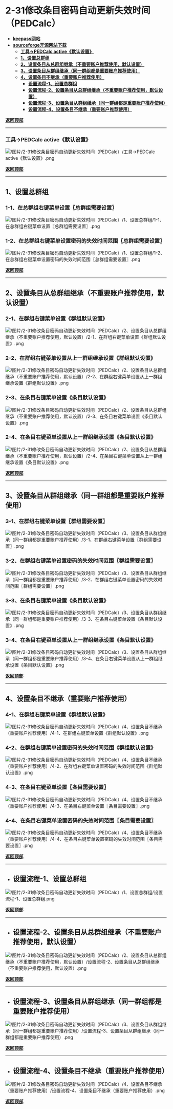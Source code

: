 # <a name="锚点0"></a>2-31修改条目密码自动更新失效时间（PEDCalc）
- [**keepass网站**](https://keepass.info/plugins.html#pedcalc)
- [**sourceforge开源网站下载**](https://sourceforge.net/projects/kppedcalc/files/)
	- <a href="#锚点1">**工具→PEDCalc active《默认设置》**</a>
	- <a href="#锚点2">**1、设置总群组**</a>
	- <a href="#锚点3">**2、设置条目从总群组继承（不重要账户推荐使用，默认设置）**</a>
	- <a href="#锚点4">**3、设置条目从群组继承（同一群组都是重要账户推荐使用）**</a>
	- <a href="#锚点5">**4、设置条目不继承（重要账户推荐使用）**</a>
		- <a href="#锚点6">**设置流程-1、设置总群组**</a>
		- <a href="#锚点7">**设置流程-2、设置条目从总群组继承（不重要账户推荐使用，默认设置）**</a>
		- <a href="#锚点8">**设置流程-3、设置条目从群组继承（同一群组都是重要账户推荐使用）**</a>
		- <a href="#锚点9">**设置流程-4、设置条目不继承（重要账户推荐使用）**</a>

<a name="锚点1"></a><a href="#锚点0">**返回顶部**</a>
______________________________________________________________________________
### 工具→PEDCalc active《默认设置》
<p><img src="/图片/2-31修改条目密码自动更新失效时间（PEDCalc）/工具→PEDCalc active《默认设置》.png" alt="/图片/2-31修改条目密码自动更新失效时间（PEDCalc）/工具→PEDCalc active《默认设置》.png"/></p>

<a name="锚点2"></a><a href="#锚点0">**返回顶部**</a>
______________________________________________________________________________
## 1、设置总群组
### 1-1、在总群组右键菜单设置〖总群组需要设置〗
<p><img src="/图片/2-31修改条目密码自动更新失效时间（PEDCalc）/1、设置总群组/1-1、在总群组右键菜单设置〖总群组需要设置〗.png" alt="/图片/2-31修改条目密码自动更新失效时间（PEDCalc）/1、设置总群组/1-1、在总群组右键菜单设置〖总群组需要设置〗.png"/></p>

### 1-2、在总群组右键菜单设置密码的失效时间范围〖总群组需要设置〗
<p><img src="/图片/2-31修改条目密码自动更新失效时间（PEDCalc）/1、设置总群组/1-2、在总群组右键菜单设置密码的失效时间范围〖总群组需要设置〗.png" alt="/图片/2-31修改条目密码自动更新失效时间（PEDCalc）/1、设置总群组/1-2、在总群组右键菜单设置密码的失效时间范围〖总群组需要设置〗.png"/></p>

<a name="锚点3"></a><a href="#锚点0">**返回顶部**</a>
______________________________________________________________________________
## 2、设置条目从总群组继承（不重要账户推荐使用，默认设置）
### 2-1、在群组右键菜单设置《群组默认设置》
<p><img src="/图片/2-31修改条目密码自动更新失效时间（PEDCalc）/2、设置条目从总群组继承（不重要账户推荐使用，默认设置）/2-1、在群组右键菜单设置《群组默认设置》.png" alt="/图片/2-31修改条目密码自动更新失效时间（PEDCalc）/2、设置条目从总群组继承（不重要账户推荐使用，默认设置）/2-1、在群组右键菜单设置《群组默认设置》.png"/></p>

### 2-2、在群组右键菜单设置从上一群组继承设置《群组默认设置》
<p><img src="/图片/2-31修改条目密码自动更新失效时间（PEDCalc）/2、设置条目从总群组继承（不重要账户推荐使用，默认设置）/2-2、在群组右键菜单设置从上一群组继承设置《群组默认设置》.png" alt="/图片/2-31修改条目密码自动更新失效时间（PEDCalc）/2、设置条目从总群组继承（不重要账户推荐使用，默认设置）/2-2、在群组右键菜单设置从上一群组继承设置《群组默认设置》.png"/></p>

### 2-3、在条目右键菜单设置《条目默认设置》
<p><img src="/图片/2-31修改条目密码自动更新失效时间（PEDCalc）/2、设置条目从总群组继承（不重要账户推荐使用，默认设置）/2-3、在条目右键菜单设置《条目默认设置》.png" alt="/图片/2-31修改条目密码自动更新失效时间（PEDCalc）/2、设置条目从总群组继承（不重要账户推荐使用，默认设置）/2-3、在条目右键菜单设置《条目默认设置》.png"/></p>

### 2-4、在条目右键菜单设置从上一群组继承设置《条目默认设置》
<p><img src="/图片/2-31修改条目密码自动更新失效时间（PEDCalc）/2、设置条目从总群组继承（不重要账户推荐使用，默认设置）/2-4、在条目右键菜单设置从上一群组继承设置《条目默认设置》.png" alt="/图片/2-31修改条目密码自动更新失效时间（PEDCalc）/2、设置条目从总群组继承（不重要账户推荐使用，默认设置）/2-4、在条目右键菜单设置从上一群组继承设置《条目默认设置》.png"/></p>

<a name="锚点4"></a><a href="#锚点0">**返回顶部**</a>
______________________________________________________________________________
## 3、设置条目从群组继承（同一群组都是重要账户推荐使用）
### 3-1、在群组右键菜单设置〖群组需要设置〗
<p><img src="/图片/2-31修改条目密码自动更新失效时间（PEDCalc）/3、设置条目从群组继承（同一群组都是重要账户推荐使用）/3-1、在群组右键菜单设置〖群组需要设置〗.png" alt="/图片/2-31修改条目密码自动更新失效时间（PEDCalc）/3、设置条目从群组继承（同一群组都是重要账户推荐使用）/3-1、在群组右键菜单设置〖群组需要设置〗.png"/></p>

### 3-2、在群组右键菜单设置密码的失效时间范围〖群组需要设置〗
<p><img src="/图片/2-31修改条目密码自动更新失效时间（PEDCalc）/3、设置条目从群组继承（同一群组都是重要账户推荐使用）/3-2、在群组右键菜单设置密码的失效时间范围〖群组需要设置〗.png" alt="/图片/2-31修改条目密码自动更新失效时间（PEDCalc）/3、设置条目从群组继承（同一群组都是重要账户推荐使用）/3-2、在群组右键菜单设置密码的失效时间范围〖群组需要设置〗.png"/></p>

### 3-3、在条目右键菜单设置《条目默认设置》
<p><img src="/图片/2-31修改条目密码自动更新失效时间（PEDCalc）/3、设置条目从群组继承（同一群组都是重要账户推荐使用）/3-3、在条目右键菜单设置《条目默认设置》.png" alt="/图片/2-31修改条目密码自动更新失效时间（PEDCalc）/3、设置条目从群组继承（同一群组都是重要账户推荐使用）/3-3、在条目右键菜单设置《条目默认设置》.png"/></p>

### 3-4、在条目右键菜单设置从上一群组继承设置《条目默认设置》
<p><img src="/图片/2-31修改条目密码自动更新失效时间（PEDCalc）/3、设置条目从群组继承（同一群组都是重要账户推荐使用）/3-4、在条目右键菜单设置从上一群组继承设置《条目默认设置》.png" alt="/图片/2-31修改条目密码自动更新失效时间（PEDCalc）/3、设置条目从群组继承（同一群组都是重要账户推荐使用）/3-4、在条目右键菜单设置从上一群组继承设置《条目默认设置》.png"/></p>

<a name="锚点5"></a><a href="#锚点0">**返回顶部**</a>
______________________________________________________________________________
## 4、设置条目不继承（重要账户推荐使用）
### 4-1、在群组右键菜单设置《群组默认设置》
<p><img src="/图片/2-31修改条目密码自动更新失效时间（PEDCalc）/4、设置条目不继承（重要账户推荐使用）/4-1、在群组右键菜单设置《群组默认设置》.png" alt="/图片/2-31修改条目密码自动更新失效时间（PEDCalc）/4、设置条目不继承（重要账户推荐使用）/4-1、在群组右键菜单设置《群组默认设置》.png"/></p>

### 4-2、在群组右键菜单设置密码的失效时间范围《群组默认设置》
<p><img src="/图片/2-31修改条目密码自动更新失效时间（PEDCalc）/4、设置条目不继承（重要账户推荐使用）/4-2、在群组右键菜单设置密码的失效时间范围《群组默认设置》.png" alt="/图片/2-31修改条目密码自动更新失效时间（PEDCalc）/4、设置条目不继承（重要账户推荐使用）/4-2、在群组右键菜单设置密码的失效时间范围《群组默认设置》.png"/></p>

### 4-3、在条目右键菜单设置〖条目需要设置〗
<p><img src="/图片/2-31修改条目密码自动更新失效时间（PEDCalc）/4、设置条目不继承（重要账户推荐使用）/4-3、在条目右键菜单设置〖条目需要设置〗.png" alt="/图片/2-31修改条目密码自动更新失效时间（PEDCalc）/4、设置条目不继承（重要账户推荐使用）/4-3、在条目右键菜单设置〖条目需要设置〗.png"/></p>

### 4-4、在条目右键菜单设置密码的失效时间范围〖条目需要设置〗
<p><img src="/图片/2-31修改条目密码自动更新失效时间（PEDCalc）/4、设置条目不继承（重要账户推荐使用）/4-4、在条目右键菜单设置密码的失效时间范围〖条目需要设置〗.png" alt="/图片/2-31修改条目密码自动更新失效时间（PEDCalc）/4、设置条目不继承（重要账户推荐使用）/4-4、在条目右键菜单设置密码的失效时间范围〖条目需要设置〗.png"/></p>

<a name="锚点6"></a><a href="#锚点0">**返回顶部**</a>
______________________________________________________________________________
- ## 设置流程-1、设置总群组
<p><img src="/图片/2-31修改条目密码自动更新失效时间（PEDCalc）/1、设置总群组/设置流程-1、设置总群组.png" alt="/图片/2-31修改条目密码自动更新失效时间（PEDCalc）/1、设置总群组/设置流程-1、设置总群组.png"/></p>

<a name="锚点7"></a><a href="#锚点0">**返回顶部**</a>
______________________________________________________________________________
- ## 设置流程-2、设置条目从总群组继承（不重要账户推荐使用，默认设置）
<p><img src="/图片/2-31修改条目密码自动更新失效时间（PEDCalc）/2、设置条目从总群组继承（不重要账户推荐使用，默认设置）/设置流程-2、设置条目从总群组继承（不重要账户推荐使用，默认设置）.png" alt="/图片/2-31修改条目密码自动更新失效时间（PEDCalc）/2、设置条目从总群组继承（不重要账户推荐使用，默认设置）/设置流程-2、设置条目从总群组继承（不重要账户推荐使用，默认设置）.png"/></p>

<a name="锚点8"></a><a href="#锚点0">**返回顶部**</a>
______________________________________________________________________________
- ## 设置流程-3、设置条目从群组继承（同一群组都是重要账户推荐使用）
<p><img src="/图片/2-31修改条目密码自动更新失效时间（PEDCalc）/3、设置条目从群组继承（同一群组都是重要账户推荐使用）/设置流程-3、设置条目从群组继承（同一群组都是重要账户推荐使用）.png" alt="/图片/2-31修改条目密码自动更新失效时间（PEDCalc）/3、设置条目从群组继承（同一群组都是重要账户推荐使用）/设置流程-3、设置条目从群组继承（同一群组都是重要账户推荐使用）.png"/></p>

<a name="锚点9"></a><a href="#锚点0">**返回顶部**</a>
______________________________________________________________________________
- ## 设置流程-4、设置条目不继承（重要账户推荐使用）
<p><img src="/图片/2-31修改条目密码自动更新失效时间（PEDCalc）/4、设置条目不继承（重要账户推荐使用）/设置流程-4、设置条目不继承（重要账户推荐使用）.png" alt="/图片/2-31修改条目密码自动更新失效时间（PEDCalc）/4、设置条目不继承（重要账户推荐使用）/设置流程-4、设置条目不继承（重要账户推荐使用）.png"/></p>

<a href="#锚点0">**返回顶部**</a>